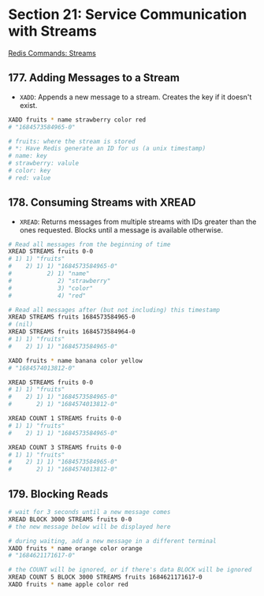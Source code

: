 # Section 21: Service Communication with Streams

[Redis Commands: Streams](https://redis.io/commands/?group=stream)

## 177. Adding Messages to a Stream

- `XADD`: Appends a new message to a stream. Creates the key if it doesn't exist.

```sh
XADD fruits * name strawberry color red
# "1684573584965-0"

# fruits: where the stream is stored
# *: Have Redis generate an ID for us (a unix timestamp)
# name: key
# strawberry: valule
# color: key
# red: value
```

## 178. Consuming Streams with XREAD

- `XREAD`: Returns messages from multiple streams with IDs greater than the ones requested. Blocks until a message is available otherwise.

```sh
# Read all messages from the beginning of time
XREAD STREAMS fruits 0-0
# 1) 1) "fruits"
#    2) 1) 1) "1684573584965-0"
#          2) 1) "name"
#             2) "strawberry"
#             3) "color"
#             4) "red"

# Read all messages after (but not including) this timestamp
XREAD STREAMS fruits 1684573584965-0
# (nil)
XREAD STREAMS fruits 1684573584964-0
# 1) 1) "fruits"
#    2) 1) 1) "1684573584965-0"
```

```sh
XADD fruits * name banana color yellow
# "1684574013812-0"

XREAD STREAMS fruits 0-0
# 1) 1) "fruits"
#    2) 1) 1) "1684573584965-0"
#       2) 1) "1684574013812-0"

XREAD COUNT 1 STREAMS fruits 0-0
# 1) 1) "fruits"
#    2) 1) 1) "1684573584965-0"

XREAD COUNT 3 STREAMS fruits 0-0
# 1) 1) "fruits"
#    2) 1) 1) "1684573584965-0"
#       2) 1) "1684574013812-0"
```

## 179. Blocking Reads

```sh
# wait for 3 seconds until a new message comes
XREAD BLOCK 3000 STREAMS fruits 0-0
# the new message below will be displayed here
```

```sh
# during waiting, add a new message in a different terminal
XADD fruits * name orange color orange
# "1684621171617-0"
```

```sh
# the COUNT will be ignored, or if there's data BLOCK will be ignored
XREAD COUNT 5 BLOCK 3000 STREAMS fruits 1684621171617-0
XADD fruits * name apple color red
```
